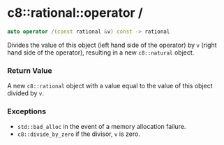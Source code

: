 # c8::rational::operator / #

```cpp
auto operator /(const rational &v) const -> rational
```

Divides the value of this object (left hand side of the operator) by `v` (right hand side of the operator), resulting in a new `c8::natural` object.

### Return Value ###

A new `c8::rational` object with a value equal to the value of this object divided by `v`.

### Exceptions ###

* `std::bad_alloc` in the event of a memory allocation failure.
* `c8::divide_by_zero` if the divisor, `v` is zero.

